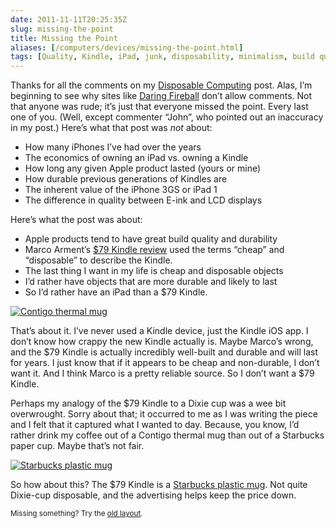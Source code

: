 ```yaml
--- 
date: 2011-11-11T20:25:35Z
slug: missing-the-point
title: Missing the Point
aliases: [/computers/devices/missing-the-point.html]
tags: [Quality, Kindle, iPad, junk, disposability, minimalism, build quality, Starbucks, advertising, Dixie]
---
```


<p>Thanks for all the comments on my <a href="/computers/devices/disposable-computing.html">Disposable Computing</a> post. Alas, I’m beginning to see why sites like <a href="http://daringfireball.net/">Daring Fireball</a> don’t allow comments. Not that anyone was rude; it’s just that everyone missed the point. Every last one of you. (Well, except commenter “John”, who pointed out an inaccuracy in my post.) Here’s what that post was <em>not</em> about:</p>

<ul>
<li>How many iPhones I’ve had over the years</li>
<li>The economics of owning an iPad vs. owning a Kindle</li>
<li>How long any given Apple product lasted (yours or mine)</li>
<li>How durable previous generations of Kindles are</li>
<li>The inherent value of the iPhone 3GS or iPad 1</li>
<li>The difference in quality between E-ink and LCD displays</li>
</ul>


<p>Here’s what the post was about:</p>

<ul>
<li>Apple products tend to have great build quality and durability</li>
<li>Marco Arment’s <a href="http://www.marco.org/2011/10/07/review-79-kindle-with-ads-and-buttons">$79 Kindle review</a> used the terms “cheap” and “disposable” to describe the Kindle.</li>
<li>The last thing I want in my life is cheap and disposable objects</li>
<li>I’d rather have objects that are more durable and likely to last</li>
<li>So I’d rather have an iPad than a $79 Kindle.</li>
</ul>


<p><a href="http://www.amazon.com/dp/B001RMGVU8/justatheory-20"><img src="http://ecx.images-amazon.com/images/I/31-WDNyjxWL._AA300_.jpg" alt="Contigo thermal mug" class="left"></a></p>

<p>That’s about it. I’ve never used a Kindle device, just the Kindle iOS app. I don’t know how crappy the new Kindle actually is. Maybe Marco’s wrong, and  the $79 Kindle is actually incredibly well-built and durable and will last for years. I just know that if it appears to be cheap and non-durable, I don’t want it. And I think Marco is a pretty reliable source. So I don’t want a $79 Kindle.</p>

<p>Perhaps my analogy of the $79 Kindle to a Dixie cup was a wee bit overwrought. Sorry about that; it occurred to me as I was writing the piece and I felt that it captured what I wanted to day. Because, you know, I’d rather drink my coffee out of a Contigo thermal mug than out of a Starbucks paper cup. Maybe that’s not fair.</p>

<p><a href="http://www.starbucksstore.com/Starbucks%C2%AE-Lenticular-Tumbler%2C-16-fl-oz/011014926,default,pd.html?start=4&amp;cgid=tumblers-and-travel-mugs"><img src="http://demandware.edgesuite.net/sits_na/dw/image/v2/AAFV_PRD/on/demandware.static/Sites-Starbucks-Site/Sites-starbucks-master-catalog/default/v1320967227199/images/knockouts/starbucks_lenticular_tumbler_16_oz_KO.jpg?sw=165&amp;sh=165" alt="Starbucks plastic mug" /></a></p>

<p>So how about this? The $79 Kindle is a <a href="http://www.starbucksstore.com/Starbucks%C2%AE-Lenticular-Tumbler%2C-16-fl-oz/011014926,default,pd.html?start=4&amp;cgid=tumblers-and-travel-mugs">Starbucks plastic mug</a>. Not quite Dixie-cup disposable, and the advertising helps keep the price down.</p>

<p class="past"><small>Missing something? Try the <a rel="nofollow" href="http://past.justatheory.com/computers/devices/missing-the-point.html">old layout</a>.</small></p>


